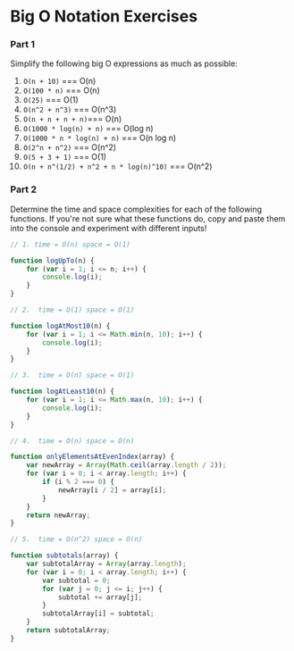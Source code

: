 # Big O Notation Exercises

### Part 1

Simplify the following big O expressions as much as possible:

1. `O(n + 10)` === O(n)
2. `O(100 * n)` === O(n)
3. `O(25)` === O(1)
4. `O(n^2 + n^3)` === O(n^3)
5. `O(n + n + n + n)`=== O(n)
6. `O(1000 * log(n) + n)` === O(log n)
7. `O(1000 * n * log(n) + n)` === O(n log n)
8. `O(2^n + n^2)` === O(n^2)
9. `O(5 + 3 + 1)` === O(1)
10. `O(n + n^(1/2) + n^2 + n * log(n)^10)` === O(n^2)

### Part 2

Determine the time and space complexities for each of the following functions. If you're not sure what these functions do, copy and paste them into the console and experiment with different inputs!


```js
// 1. time = O(n) space = O(1)

function logUpTo(n) {
    for (var i = 1; i <= n; i++) {
        console.log(i);
    }
}

// 2.  time = O(1) space = O(1)

function logAtMost10(n) {
    for (var i = 1; i <= Math.min(n, 10); i++) {
        console.log(i);
    }
}

// 3.  time = O(n) space = O(1)

function logAtLeast10(n) {
    for (var i = 1; i <= Math.max(n, 10); i++) {
        console.log(i);
    }
}

// 4.  time = O(n) space = O(n)

function onlyElementsAtEvenIndex(array) {
    var newArray = Array(Math.ceil(array.length / 2));
    for (var i = 0; i < array.length; i++) {
        if (i % 2 === 0) {
            newArray[i / 2] = array[i];
        }
    }
    return newArray;
}

// 5.  time = O(n^2) space = O(n)

function subtotals(array) {
    var subtotalArray = Array(array.length);
    for (var i = 0; i < array.length; i++) {
        var subtotal = 0;
        for (var j = 0; j <= i; j++) {
            subtotal += array[j];
        }
        subtotalArray[i] = subtotal;
    }
    return subtotalArray;
}
```
